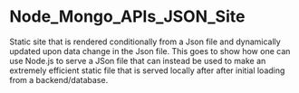 # Node_Mongo_APIs_JSON_Site
Static site that is rendered conditionally from a Json file and dynamically updated upon data change in the Json file. 
This goes to show how one can use Node.js to serve a JSon file that can instead be used to make an extremely efficient static file that is served locally after after initial loading from a backend/database. 
